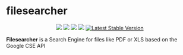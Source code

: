 # filesearcher

<p align="center">
    <a href="https://GitHub.com/onemanpublisher/filesearcher/graphs/contributors/"><img src="https://img.shields.io/github/contributors/onemanpublisher/filesearcher.svg"></a>
    <a href="https://filesearcher.online/"><img src="https://img.shields.io/badge/build-working-green.svg"></a>
    <a href="https://GitHub.com/onemanpublisher/filesearcher/graphs/commit-activity/"><img src="https://img.shields.io/badge/Maintained%3F-yes-green.svg"></a>
    <a href="https://GitHub.com/onemanpublisher/filesearcher/issues/"><img src="https://img.shields.io/github/issues/onemanpublisher/filesearcher.svg"></a>
    <a href="https://GitHub.com/onemanpublisher/filesearcher/releases/"><img src="https://img.shields.io/github/release/onemanpublisher/filesearcher.svg" alt="Latest Stable Version"></a>
</p>

<b>Filesearcher</b> is a Search Engine for files like PDF or XLS based on the Google CSE API

